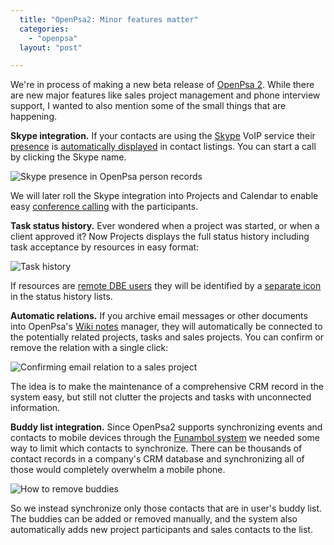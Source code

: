 ```yaml
---
  title: "OpenPsa2: Minor features matter"
  categories: 
    - "openpsa"
  layout: "post"

---
```

We're in process of making a new beta release of [OpenPsa 2][1]. While there are new major features like sales project management and phone interview support, I wanted to also mention some of the small things that are happening.

__Skype integration.__ If your contacts are using the [Skype][2] VoIP service their [presence][3] is [automatically displayed][4] in contact listings. You can start a call by clicking the Skype name.

![Skype presence in OpenPsa person records](https://d2vqpl3tx84ay5.cloudfront.net/openpsa2-business-card-skype.jpg)

We will later roll the Skype integration into Projects and Calendar to enable easy [conference calling][5] with the participants.

__Task status history.__ Ever wondered when a project was started, or when a client approved it? Now Projects displays the full status history including task acceptance by resources in easy format:

![Task history](https://d2vqpl3tx84ay5.cloudfront.net/openpsa2-task-history-ongoing.jpg)

If resources are [remote DBE users][6] they will be identified by a [separate icon][7] in the status history lists.

__Automatic relations.__ If you archive email messages or other documents into OpenPsa's [Wiki notes][8] manager, they will automatically be connected to the potentially related projects, tasks and sales projects. You can confirm or remove the relation with a single click:

![Confirming email relation to a sales project](https://d2vqpl3tx84ay5.cloudfront.net/openpsa2-related-email-confirmation.jpg)

The idea is to make the maintenance of a comprehensive CRM record in the system easy, but still not clutter the projects and tasks with unconnected information.

__Buddy list integration.__ Since OpenPsa2 supports synchronizing events and contacts to mobile devices through the [Funambol system][9] we needed some way to limit which contacts to synchronize. There can be thousands of contact records in a company's CRM database and synchronizing all of those would completely overwhelm a mobile phone.

![How to remove buddies](https://d2vqpl3tx84ay5.cloudfront.net/openpsa2-buddylist-management.jpg)

So we instead synchronize only those contacts that are in user's buddy list. The buddies can be added or removed manually, and the system also automatically adds new project participants and sales contacts to the list.

[1]: http://www.openpsa.org/
[2]: http://www.skype.com/
[3]: http://www.skype.com/share/buttons/status.html
[4]: http://share.skype.com/sites/en/2006/02/skypeweb_is_now_available.html
[5]: http://www.skypejournal.com/blog/archives/2005/04/conference_call_1.php
[6]: http://bergie.iki.fi/blog/how-openpsa-uses-dbe/
[7]: http://bergie.iki.fi/blog/prepare-to-be-synchronized/
[8]: http://www.midgard-project.org/documentation/net-nemein-wiki/
[9]: http://www.funambol.com/opensource/
